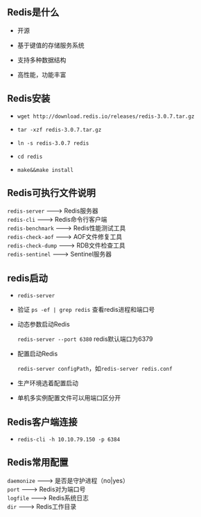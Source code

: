 ## Redis是什么

*  开源

*  基于键值的存储服务系统

*  支持多种数据结构

*  高性能，功能丰富

## Redis安装

*  `wget http://download.redis.io/releases/redis-3.0.7.tar.gz`

*  `tar -xzf redis-3.0.7.tar.gz`

*  `ln -s redis-3.0.7 redis`

*  `cd redis`

*  `make&&make install`

## Redis可执行文件说明

   `redis-server` --->  Redis服务器  
   `redis-cli`    --->  Redis命令行客户端  
   `redis-benchmark`   --->  Redis性能测试工具  
   `redis-check-aof`   --->  AOF文件修复工具  
   `redis-check-dump`  --->  RDB文件检查工具  
   `redis-sentinel`    --->  Sentinel服务器  

## redis启动

*  `redis-server`

*  验证
   `ps -ef | grep redis` 查看redis进程和端口号

*  动态参数启动Redis
   
   `redis-server --port 6380` redis默认端口为6379

*  配置启动Redis

   `redis-server configPath`，如`redis-server redis.conf`

*  生产环境选着配置启动

*  单机多实例配置文件可以用端口区分开

## Redis客户端连接

*  `redis-cli -h 10.10.79.150 -p 6384`

## Redis常用配置

   `daemonize`  --->  是否是守护进程（no|yes）    
   `port`       --->  Redis对为端口号  
   `logfile`    --->  Redis系统日志  
   `dir`        --->  Redis工作目录  



